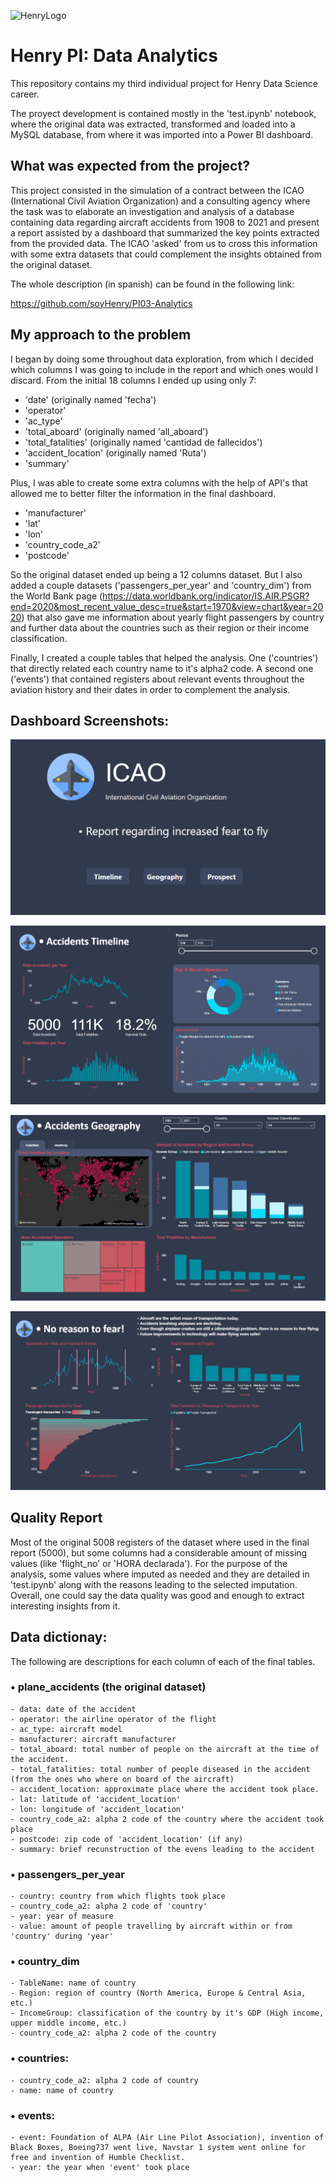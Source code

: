 ![HenryLogo](https://d31uz8lwfmyn8g.cloudfront.net/Assets/logo-henry-white-lg.png)

# Henry PI: Data Analytics
This repository contains my third individual project for Henry Data Science career.

The proyect development is contained mostly in the 'test.ipynb' notebook, where the original data was extracted, transformed and loaded into a MySQL database, from where it was imported into a Power BI dashboard.

## What was expected from the project?

This project consisted in the simulation of a contract between the ICAO (International Civil Aviation Organization) and a consulting agency where the task was to elaborate an investigation and analysis of a database containing data regarding aircraft accidents from 1908 to 2021 and present a report assisted by a dashboard that summarized the key points extracted from the provided data. The ICAO 'asked' from us to cross this information with some extra datasets that could complement the insights obtained from the original dataset.

The whole description (in spanish) can be found in the following link:

https://github.com/soyHenry/PI03-Analytics

## My approach to the problem

I began by doing some throughout data exploration, from which I decided which columns I was going to include in the report and which ones would I discard. From the initial 18 columns I ended up using only 7:
- 'date' (originally named 'fecha')
- 'operator'
- 'ac_type'
- 'total_aboard' (originally named 'all_aboard')
- 'total_fatalities' (originally named 'cantidad de fallecidos')
-  'accident_location' (originally named 'Ruta')
- 'summary'

Plus, I was able to create some extra columns with the help of API's that allowed me to better filter the information in the final dashboard.

- 'manufacturer'
- 'lat'
- 'lon'
- 'country_code_a2'
- 'postcode'

So the original dataset ended up being a 12 columns dataset. But I also added a couple datasets ('passengers_per_year' and 'country_dim') from the World Bank page (https://data.worldbank.org/indicator/IS.AIR.PSGR?end=2020&most_recent_value_desc=true&start=1970&view=chart&year=2020) that also gave me information about yearly flight passengers by country and further data about the countries such as their region or their income classification. 

Finally, I created a couple tables that helped the analysis. One ('countries') that directly related each country name to it's alpha2 code. A second one ('events') that contained registers about relevant events throughout the aviation history and their dates in order to complement the analysis.

## Dashboard Screenshots: 

![alt text](./assets/Report_Frontpage.png "Report Frontpage")

![alt text](.\assets\Report_Timeline_Page.png "Report Timeline Page")

![alt text](.\assets\Report_Geography_Page.png "Report Geography Page")

![alt text](.\assets\Report_Prospect_Page.png "Report Prospect Page")



## Quality Report

Most of the original 5008 registers of the dataset where used in the final report (5000), but some columns had a considerable amount of missing values (like 'flight_no' or 'HORA declarada'). For the purpose of the analysis, some values where imputed as needed and they are detailed in 'test.ipynb' along with the reasons leading to the selected imputation.
Overall, one could say the data quality was good and enough to extract interesting insights from it.

## Data dictionay:

The following are descriptions for each column of each of the final tables.

### • plane_accidents (the original dataset)
    
    - data: date of the accident
    - operator: the airline operator of the flight
    - ac_type: aircraft model
    - manufacturer: aircraft manufacturer
    - total_aboard: total number of people on the aircraft at the time of the accident.
    - total_fatalities: total number of people diseased in the accident (from the ones who where on board of the aircraft)
    - accident_location: approximate place where the accident took place.
    - lat: latitude of 'accident_location'
    - lon: longitude of 'accident_location'
    - country_code_a2: alpha 2 code of the country where the accident took place
    - postcode: zip code of 'accident_location' (if any)
    - summary: brief recunstruction of the evens leading to the accident

### • passengers_per_year

    - country: country from which flights took place
    - country_code_a2: alpha 2 code of 'country'
    - year: year of measure
    - value: amount of people travelling by aircraft within or from 'country' during 'year'

### • country_dim

    - TableName: name of country
    - Region: region of country (North America, Europe & Central Asia, etc.)
    - IncomeGroup: classification of the country by it's GDP (High income, upper middle income, etc.)
    - country_code_a2: alpha 2 code of the country

### • countries:

    - country_code_a2: alpha 2 code of country
    - name: name of country

### • events:
    - event: Foundation of ALPA (Air Line Pilot Association), invention of Black Boxes, Boeing737 went live, Navstar 1 system went online for free and invention of Humble Checklist.
    - year: the year when 'event' took place
